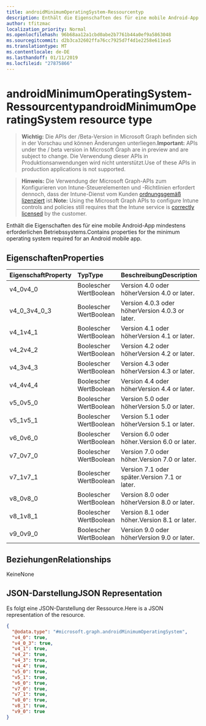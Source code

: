 ```yaml
---
title: androidMinimumOperatingSystem-Ressourcentyp
description: Enthält die Eigenschaften des für eine mobile Android-App mindestens erforderlichen Betriebssystems.
author: tfitzmac
localization_priority: Normal
ms.openlocfilehash: 96b68aa12a1cbd0abe2b7761b44a0ef9a5863048
ms.sourcegitcommit: d2b3ca32602ffa76cc7925d7f4d1e2258e611ea5
ms.translationtype: MT
ms.contentlocale: de-DE
ms.lasthandoff: 01/11/2019
ms.locfileid: "27875866"
---
```

# <a name="androidminimumoperatingsystem-resource-type"></a><span data-ttu-id="54e58-103">androidMinimumOperatingSystem-Ressourcentyp</span><span class="sxs-lookup"><span data-stu-id="54e58-103">androidMinimumOperatingSystem resource type</span></span>

> <span data-ttu-id="54e58-104">**Wichtig:** Die APIs der /Beta-Version in Microsoft Graph befinden sich in der Vorschau und können Änderungen unterliegen.</span><span class="sxs-lookup"><span data-stu-id="54e58-104">**Important:** APIs under the / beta version in Microsoft Graph are in preview and are subject to change.</span></span> <span data-ttu-id="54e58-105">Die Verwendung dieser APIs in Produktionsanwendungen wird nicht unterstützt.</span><span class="sxs-lookup"><span data-stu-id="54e58-105">Use of these APIs in production applications is not supported.</span></span>

> <span data-ttu-id="54e58-106">**Hinweis:** Die Verwendung der Microsoft Graph-APIs zum Konfigurieren von Intune-Steuerelementen und -Richtlinien erfordert dennoch, dass der Intune-Dienst vom Kunden [ordnungsgemäß lizenziert](https://go.microsoft.com/fwlink/?linkid=839381) ist.</span><span class="sxs-lookup"><span data-stu-id="54e58-106">**Note:** Using the Microsoft Graph APIs to configure Intune controls and policies still requires that the Intune service is [correctly licensed](https://go.microsoft.com/fwlink/?linkid=839381) by the customer.</span></span>

<span data-ttu-id="54e58-107">Enthält die Eigenschaften des für eine mobile Android-App mindestens erforderlichen Betriebssystems.</span><span class="sxs-lookup"><span data-stu-id="54e58-107">Contains properties for the minimum operating system required for an Android mobile app.</span></span>
## <a name="properties"></a><span data-ttu-id="54e58-108">Eigenschaften</span><span class="sxs-lookup"><span data-stu-id="54e58-108">Properties</span></span>
|<span data-ttu-id="54e58-109">Eigenschaft</span><span class="sxs-lookup"><span data-stu-id="54e58-109">Property</span></span>|<span data-ttu-id="54e58-110">Typ</span><span class="sxs-lookup"><span data-stu-id="54e58-110">Type</span></span>|<span data-ttu-id="54e58-111">Beschreibung</span><span class="sxs-lookup"><span data-stu-id="54e58-111">Description</span></span>|
|:---|:---|:---|
|<span data-ttu-id="54e58-112">v4_0</span><span class="sxs-lookup"><span data-stu-id="54e58-112">v4_0</span></span>|<span data-ttu-id="54e58-113">Boolescher Wert</span><span class="sxs-lookup"><span data-stu-id="54e58-113">Boolean</span></span>|<span data-ttu-id="54e58-114">Version 4.0 oder höher</span><span class="sxs-lookup"><span data-stu-id="54e58-114">Version 4.0 or later.</span></span>|
|<span data-ttu-id="54e58-115">v4_0_3</span><span class="sxs-lookup"><span data-stu-id="54e58-115">v4_0_3</span></span>|<span data-ttu-id="54e58-116">Boolescher Wert</span><span class="sxs-lookup"><span data-stu-id="54e58-116">Boolean</span></span>|<span data-ttu-id="54e58-117">Version 4.0.3 oder höher</span><span class="sxs-lookup"><span data-stu-id="54e58-117">Version 4.0.3 or later.</span></span>|
|<span data-ttu-id="54e58-118">v4_1</span><span class="sxs-lookup"><span data-stu-id="54e58-118">v4_1</span></span>|<span data-ttu-id="54e58-119">Boolescher Wert</span><span class="sxs-lookup"><span data-stu-id="54e58-119">Boolean</span></span>|<span data-ttu-id="54e58-120">Version 4.1 oder höher</span><span class="sxs-lookup"><span data-stu-id="54e58-120">Version 4.1 or later.</span></span>|
|<span data-ttu-id="54e58-121">v4_2</span><span class="sxs-lookup"><span data-stu-id="54e58-121">v4_2</span></span>|<span data-ttu-id="54e58-122">Boolescher Wert</span><span class="sxs-lookup"><span data-stu-id="54e58-122">Boolean</span></span>|<span data-ttu-id="54e58-123">Version 4.2 oder höher</span><span class="sxs-lookup"><span data-stu-id="54e58-123">Version 4.2 or later.</span></span>|
|<span data-ttu-id="54e58-124">v4_3</span><span class="sxs-lookup"><span data-stu-id="54e58-124">v4_3</span></span>|<span data-ttu-id="54e58-125">Boolescher Wert</span><span class="sxs-lookup"><span data-stu-id="54e58-125">Boolean</span></span>|<span data-ttu-id="54e58-126">Version 4.3 oder höher</span><span class="sxs-lookup"><span data-stu-id="54e58-126">Version 4.3 or later.</span></span>|
|<span data-ttu-id="54e58-127">v4_4</span><span class="sxs-lookup"><span data-stu-id="54e58-127">v4_4</span></span>|<span data-ttu-id="54e58-128">Boolescher Wert</span><span class="sxs-lookup"><span data-stu-id="54e58-128">Boolean</span></span>|<span data-ttu-id="54e58-129">Version 4.4 oder höher</span><span class="sxs-lookup"><span data-stu-id="54e58-129">Version 4.4 or later.</span></span>|
|<span data-ttu-id="54e58-130">v5_0</span><span class="sxs-lookup"><span data-stu-id="54e58-130">v5_0</span></span>|<span data-ttu-id="54e58-131">Boolescher Wert</span><span class="sxs-lookup"><span data-stu-id="54e58-131">Boolean</span></span>|<span data-ttu-id="54e58-132">Version 5.0 oder höher</span><span class="sxs-lookup"><span data-stu-id="54e58-132">Version 5.0 or later.</span></span>|
|<span data-ttu-id="54e58-133">v5_1</span><span class="sxs-lookup"><span data-stu-id="54e58-133">v5_1</span></span>|<span data-ttu-id="54e58-134">Boolescher Wert</span><span class="sxs-lookup"><span data-stu-id="54e58-134">Boolean</span></span>|<span data-ttu-id="54e58-135">Version 5.1 oder höher</span><span class="sxs-lookup"><span data-stu-id="54e58-135">Version 5.1 or later.</span></span>|
|<span data-ttu-id="54e58-136">v6_0</span><span class="sxs-lookup"><span data-stu-id="54e58-136">v6_0</span></span>|<span data-ttu-id="54e58-137">Boolescher Wert</span><span class="sxs-lookup"><span data-stu-id="54e58-137">Boolean</span></span>|<span data-ttu-id="54e58-138">Version 6.0 oder höher.</span><span class="sxs-lookup"><span data-stu-id="54e58-138">Version 6.0 or later.</span></span>|
|<span data-ttu-id="54e58-139">v7_0</span><span class="sxs-lookup"><span data-stu-id="54e58-139">v7_0</span></span>|<span data-ttu-id="54e58-140">Boolescher Wert</span><span class="sxs-lookup"><span data-stu-id="54e58-140">Boolean</span></span>|<span data-ttu-id="54e58-141">Version 7.0 oder höher.</span><span class="sxs-lookup"><span data-stu-id="54e58-141">Version 7.0 or later.</span></span>|
|<span data-ttu-id="54e58-142">v7_1</span><span class="sxs-lookup"><span data-stu-id="54e58-142">v7_1</span></span>|<span data-ttu-id="54e58-143">Boolescher Wert</span><span class="sxs-lookup"><span data-stu-id="54e58-143">Boolean</span></span>|<span data-ttu-id="54e58-144">Version 7.1 oder später.</span><span class="sxs-lookup"><span data-stu-id="54e58-144">Version 7.1 or later.</span></span>|
|<span data-ttu-id="54e58-145">v8_0</span><span class="sxs-lookup"><span data-stu-id="54e58-145">v8_0</span></span>|<span data-ttu-id="54e58-146">Boolescher Wert</span><span class="sxs-lookup"><span data-stu-id="54e58-146">Boolean</span></span>|<span data-ttu-id="54e58-147">Version 8.0 oder höher</span><span class="sxs-lookup"><span data-stu-id="54e58-147">Version 8.0 or later.</span></span>|
|<span data-ttu-id="54e58-148">v8_1</span><span class="sxs-lookup"><span data-stu-id="54e58-148">v8_1</span></span>|<span data-ttu-id="54e58-149">Boolescher Wert</span><span class="sxs-lookup"><span data-stu-id="54e58-149">Boolean</span></span>|<span data-ttu-id="54e58-150">Version 8.1 oder höher.</span><span class="sxs-lookup"><span data-stu-id="54e58-150">Version 8.1 or later.</span></span>|
|<span data-ttu-id="54e58-151">v9_0</span><span class="sxs-lookup"><span data-stu-id="54e58-151">v9_0</span></span>|<span data-ttu-id="54e58-152">Boolescher Wert</span><span class="sxs-lookup"><span data-stu-id="54e58-152">Boolean</span></span>|<span data-ttu-id="54e58-153">Version 9.0 oder höher</span><span class="sxs-lookup"><span data-stu-id="54e58-153">Version 9.0 or later.</span></span>|

## <a name="relationships"></a><span data-ttu-id="54e58-154">Beziehungen</span><span class="sxs-lookup"><span data-stu-id="54e58-154">Relationships</span></span>
<span data-ttu-id="54e58-155">Keine</span><span class="sxs-lookup"><span data-stu-id="54e58-155">None</span></span>
## <a name="json-representation"></a><span data-ttu-id="54e58-156">JSON-Darstellung</span><span class="sxs-lookup"><span data-stu-id="54e58-156">JSON Representation</span></span>
<span data-ttu-id="54e58-157">Es folgt eine JSON-Darstellung der Ressource.</span><span class="sxs-lookup"><span data-stu-id="54e58-157">Here is a JSON representation of the resource.</span></span>
<!-- {
  "blockType": "resource",
  "@odata.type": "microsoft.graph.androidMinimumOperatingSystem"
}
-->
``` json
{
  "@odata.type": "#microsoft.graph.androidMinimumOperatingSystem",
  "v4_0": true,
  "v4_0_3": true,
  "v4_1": true,
  "v4_2": true,
  "v4_3": true,
  "v4_4": true,
  "v5_0": true,
  "v5_1": true,
  "v6_0": true,
  "v7_0": true,
  "v7_1": true,
  "v8_0": true,
  "v8_1": true,
  "v9_0": true
}
```





